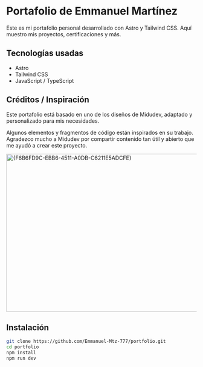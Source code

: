 # Portafolio de Emmanuel Martínez

Este es mi portafolio personal desarrollado con Astro y Tailwind CSS. Aquí muestro mis proyectos, certificaciones y más.

## Tecnologías usadas

- Astro
- Tailwind CSS
- JavaScript / TypeScript

## Créditos / Inspiración

Este portafolio está basado en uno de los diseños de Midudev, adaptado y personalizado para mis necesidades.

Algunos elementos y fragmentos de código están inspirados en su trabajo.  
Agradezco mucho a Midudev por compartir contenido tan útil y abierto que me ayudó a crear este proyecto.

<img width="939" height="418" alt="{F6B6FD9C-EBB6-4511-A0DB-C6211E5ADCFE}" src="https://github.com/user-attachments/assets/6f96a58f-33dc-4135-b922-a6a7abdfec72" />

## Instalación

```bash
git clone https://github.com/Emmanuel-Mtz-777/portfolio.git
cd portfolio
npm install
npm run dev
```
